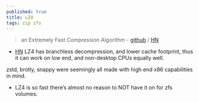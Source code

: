 ```yaml
---
published: true
title: LZ4
tags: zip zfs
---
```

> an Extremely Fast Compression Algorithm - [github](https://lz4.github.io/lz4/) / [HN](https://news.ycombinator.com/item?id=25915274)

- [HN](https://news.ycombinator.com/item?id=25926311)
LZ4 has branchless decompression, and lower cache footprint, thus it can work on low end, and non-desktop CPUs equally well.

zstd, brotly, snappy were seemingly all made with high end x86 capabilities in mind.

- LZ4 is so fast there’s almost no reason to NOT have it on for zfs volumes.


